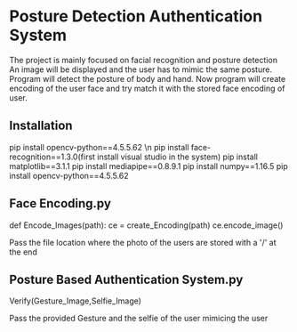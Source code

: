 # Posture Detection Authentication System

The project is mainly focused on facial recognition and posture detection 
An image will be displayed and the user has to mimic the same posture.
Program will detect the posture of body and hand.
Now program will create encoding of the user face and try match it with the stored face encoding  of user.


## Installation 

pip install opencv-python==4.5.5.62 \n
pip install face-recognition==1.3.0(first install visual studio in the system)
pip install matplotlib==3.1.1
pip install mediapipe==0.8.9.1
pip install numpy==1.16.5
pip install opencv-python==4.5.5.62


## Face Encoding.py


def Encode_Images(path):
    ce = create_Encoding(path)
    ce.encode_image()


Pass the file location where the photo of the users are stored with a '/' at the end

## Posture Based Authentication System.py

Verify(Gesture_Image,Selfie_Image)

Pass the provided Gesture and the selfie of the user mimicing the user

